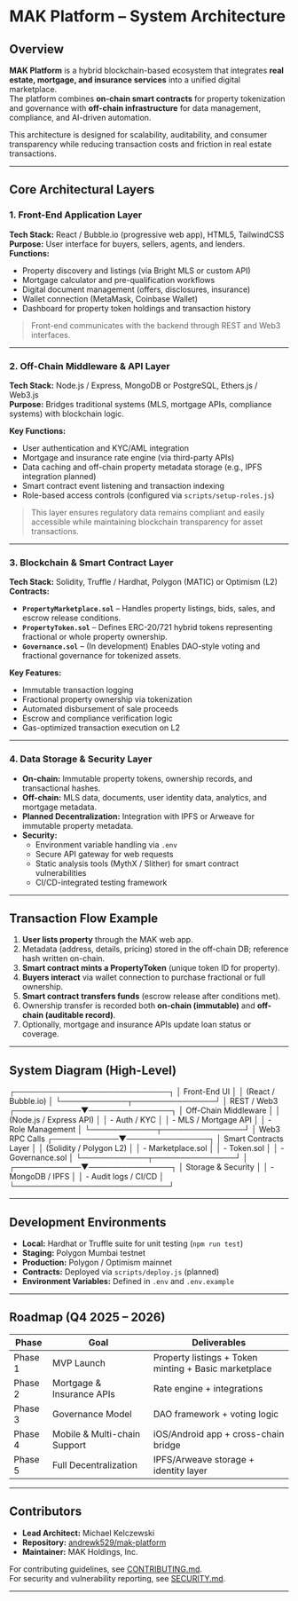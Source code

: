 # MAK Platform – System Architecture

## Overview

**MAK Platform** is a hybrid blockchain-based ecosystem that integrates **real estate, mortgage, and insurance services** into a unified digital marketplace.  
The platform combines **on-chain smart contracts** for property tokenization and governance with **off-chain infrastructure** for data management, compliance, and AI-driven automation.

This architecture is designed for scalability, auditability, and consumer transparency while reducing transaction costs and friction in real estate transactions.

---

## Core Architectural Layers

### 1. Front-End Application Layer
**Tech Stack:** React / Bubble.io (progressive web app), HTML5, TailwindCSS  
**Purpose:** User interface for buyers, sellers, agents, and lenders.  
**Functions:**
- Property discovery and listings (via Bright MLS or custom API)
- Mortgage calculator and pre-qualification workflows
- Digital document management (offers, disclosures, insurance)
- Wallet connection (MetaMask, Coinbase Wallet)
- Dashboard for property token holdings and transaction history

> Front-end communicates with the backend through REST and Web3 interfaces.

---

### 2. Off-Chain Middleware & API Layer
**Tech Stack:** Node.js / Express, MongoDB or PostgreSQL, Ethers.js / Web3.js  
**Purpose:** Bridges traditional systems (MLS, mortgage APIs, compliance systems) with blockchain logic.

**Key Functions:**
- User authentication and KYC/AML integration  
- Mortgage and insurance rate engine (via third-party APIs)  
- Data caching and off-chain property metadata storage (e.g., IPFS integration planned)
- Smart contract event listening and transaction indexing  
- Role-based access controls (configured via `scripts/setup-roles.js`)

> This layer ensures regulatory data remains compliant and easily accessible while maintaining blockchain transparency for asset transactions.

---

### 3. Blockchain & Smart Contract Layer
**Tech Stack:** Solidity, Truffle / Hardhat, Polygon (MATIC) or Optimism (L2)  
**Contracts:**
- **`PropertyMarketplace.sol`** – Handles property listings, bids, sales, and escrow release conditions.  
- **`PropertyToken.sol`** – Defines ERC-20/721 hybrid tokens representing fractional or whole property ownership.  
- **`Governance.sol`** – (In development) Enables DAO-style voting and fractional governance for tokenized assets.  

**Key Features:**
- Immutable transaction logging  
- Fractional property ownership via tokenization  
- Automated disbursement of sale proceeds  
- Escrow and compliance verification logic  
- Gas-optimized transaction execution on L2  

---

### 4. Data Storage & Security Layer
- **On-chain:** Immutable property tokens, ownership records, and transactional hashes.  
- **Off-chain:** MLS data, documents, user identity data, analytics, and mortgage metadata.  
- **Planned Decentralization:** Integration with IPFS or Arweave for immutable property metadata.  
- **Security:**  
  - Environment variable handling via `.env`  
  - Secure API gateway for web requests  
  - Static analysis tools (MythX / Slither) for smart contract vulnerabilities  
  - CI/CD-integrated testing framework  

---

## Transaction Flow Example

1. **User lists property** through the MAK web app.  
2. Metadata (address, details, pricing) stored in the off-chain DB; reference hash written on-chain.  
3. **Smart contract mints a PropertyToken** (unique token ID for property).  
4. **Buyers interact** via wallet connection to purchase fractional or full ownership.  
5. **Smart contract transfers funds** (escrow release after conditions met).  
6. Ownership transfer is recorded both **on-chain (immutable)** and **off-chain (auditable record)**.  
7. Optionally, mortgage and insurance APIs update loan status or coverage.

---

## System Diagram (High-Level)

┌────────────────────────────┐
│ Front-End UI │
│ (React / Bubble.io) │
└────────────┬───────────────┘
│ REST / Web3
┌────────────▼───────────────┐
│ Off-Chain Middleware │
│ (Node.js / Express API) │
│ - Auth / KYC │
│ - MLS / Mortgage API │
│ - Role Management │
└────────────┬───────────────┘
│ Web3 RPC Calls
┌────────────▼───────────────┐
│ Smart Contracts Layer │
│ (Solidity / Polygon L2) │
│ - Marketplace.sol │
│ - Token.sol │
│ - Governance.sol │
└────────────┬───────────────┘
│
┌────────────▼───────────────┐
│ Storage & Security │
│ - MongoDB / IPFS │
│ - Audit logs / CI/CD │
└────────────────────────────┘

---

## Development Environments

- **Local:** Hardhat or Truffle suite for unit testing (`npm run test`)  
- **Staging:** Polygon Mumbai testnet  
- **Production:** Polygon / Optimism mainnet  
- **Contracts:** Deployed via `scripts/deploy.js` (planned)  
- **Environment Variables:** Defined in `.env` and `.env.example`

---

## Roadmap (Q4 2025 – 2026)

| Phase | Goal | Deliverables |
|-------|------|--------------|
| Phase 1 | MVP Launch | Property listings + Token minting + Basic marketplace |
| Phase 2 | Mortgage & Insurance APIs | Rate engine + integrations |
| Phase 3 | Governance Model | DAO framework + voting logic |
| Phase 4 | Mobile & Multi-chain Support | iOS/Android app + cross-chain bridge |
| Phase 5 | Full Decentralization | IPFS/Arweave storage + identity layer |

---

## Contributors

- **Lead Architect:** Michael Kelczewski  
- **Repository:** [andrewk529/mak-platform](https://github.com/andrewk529/mak-platform)  
- **Maintainer:** MAK Holdings, Inc.  

For contributing guidelines, see [CONTRIBUTING.md](./CONTRIBUTING.md).  
For security and vulnerability reporting, see [SECURITY.md](./SECURITY.md).

---

